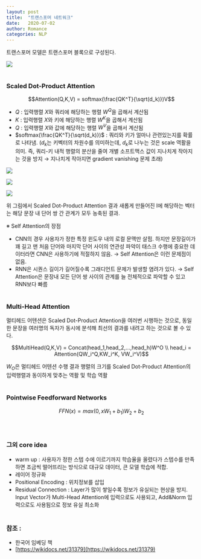 ```yaml
---
layout: post
title:  "트랜스포머 네트워크"
date:   2020-07-02
author: Romance
categories: NLP
---
```

트랜스포머 모델은 트랜스포머 블록으로 구성된다.

![](https://wikidocs.net/images/page/31379/transformer_attention_overview.PNG)
<br><br>
### Scaled Dot-Product Attention

$$Attention(Q,K,V) = softmax(\frac{QK^T}{\sqrt(d_k)})V$$

- $Q$ : 입력행렬 $X$와 쿼리에 해당하는 행렬 $W^Q$을 곱해서 계산됨
- $K$ : 입력행렬 $X$와 키에 해당하는 행렬 $W^K$을 곱해서 계산됨
- $Q$ : 입력행렬 $X$와 값에 해당하는 행렬 $W^V$을 곱해서 계산됨
- $softmax(\frac{QK^T}{\sqrt(d_k)})$ : 쿼리와 키가 얼마나 관련있는지를 확률로 나타냄. ($d_k$는 키벡터의 차원수를 의미하는데, $d_k$로 나누는 것은 scale 역활을 의미. 즉, 쿼리-키 내적 행렬의 분산을 줄여 개별 소프트맥스 값이 지나치게 작아지는 것을 방지 → 지나치게 작아지면 gradient vanishing 문제 초래)

![](https://wikidocs.net/images/page/31379/transformer12.PNG)

![](https://wikidocs.net/images/page/31379/transformer15.PNG)

![](https://wikidocs.net/images/page/31379/transformer16.PNG)

위 그림에서 Scaled Dot-Product Attention 결과 새롭게 만들어진 I에 해당하는 벡터는 해당 문장 내 단어 쌍 간 관계가 모두 농축된 결과.

※ Self Attention의 장점

- CNN의 경우 사용자가 정한 특정 윈도우 내의 로컬 문맥만 살핌. 하지만 문장길이가 꽤 길고 맨 처음 단어와 마지막 단어 사이의 연관성 파악이 태스크 수행에 중요한 데이터라면 CNN은 사용하기에 적절하지 않음. → Self Attention은 이런 문제점이 없음.
- RNN은 시퀀스 길이가 길어질수록 그래디언트 문제가 발생할 염려가 있다. → Self Attention은 문장내 모든 단어 쌍 사이의 관계를 늘 전체적으로 파악할 수 있고 RNN보다 빠름
<br><br>

### Multi-Head Attention

멀티헤드 어텐션은 Scaled Dot-Product Attention을 여러번 시행하는 것으로, 동일한 문장을 여러명의 독자가 동시에 분석해 최선의 결과를 내려고 하는 것으로 볼 수 있다. 

$$MultiHead(Q,K,V) = Concat(head_1,head_2,...,head_h)W^O \\
head_i = Attention(QW_i^Q,KW_i^K, VW_i^V)$$

$W_O$은 멀티헤드 어텐션 수행 결과 행렬의 크기를 Scaled Dot-Product Attention의 입력행렬과 동이하게 맞추는 역활 및 학습 역활
<br><br>

### Pointwise Feedforward Networks

$$FFN(x) = max(0, xW_1+b_1)W_2+b_2$$
<br><br>

### 그외 core idea

- warm up : 사용자가 정한 스텝 수에 이르기까지 학습율을 올렸다가 스텝수를 만족하면 조금씩 떨어뜨리는 방식으로 대규모 데이터, 큰 모델 학습에 적합.
- 레이어 정규화
- Positional Encoding : 위치정보를 삽입
- Residual Connection : Layer가 많이 쌓일수록 정보가 유실되는 현상을 방지. Input Vector가 Multi-Head Attention에 입력으로도 사용되고, Add&Norm 입력으로도 사용됨으로 정보 유실 최소화
<br><br>

### 참조 :

- 한국어 임베딩 책
- [https://wikidocs.net/31379](https://wikidocs.net/31379)
